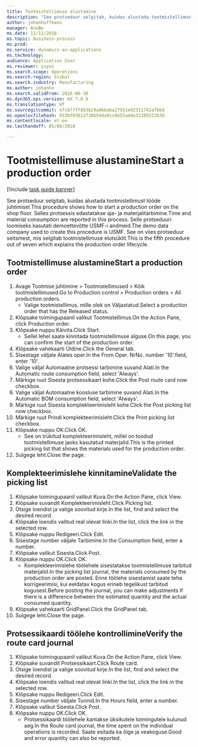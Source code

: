 ```yaml
---
title: Tootmistellimuse alustamine
description: "See protseduur selgitab, kuidas alustada tootmistellimust tööde juhtimisel."
author: johanhoffmann
manager: AnnBe
ms.date: 11/11/2016
ms.topic: business-process
ms.prod: 
ms.service: dynamics-ax-applications
ms.technology: 
audience: Application User
ms.reviewer: yuyus
ms.search.scope: Operations
ms.search.region: Global
ms.search.industry: Manufacturing
ms.author: johanho
ms.search.validFrom: 2016-06-30
ms.dyn365.ops.version: AX 7.0.0
ms.translationtype: HT
ms.sourcegitcommit: efcb77ff883b29a4bbaba27551e02311742afbbd
ms.openlocfilehash: 933bf83613f30b544a9cc8e55ad4e32305522b3d
ms.contentlocale: et-ee
ms.lasthandoff: 05/08/2018

---
```

# <a name="start-a-production-order"></a><span data-ttu-id="8e013-103">Tootmistellimuse alustamine</span><span class="sxs-lookup"><span data-stu-id="8e013-103">Start a production order</span></span>

[!include [task guide banner](../../includes/task-guide-banner.md)]

<span data-ttu-id="8e013-104">See protseduur selgitab, kuidas alustada tootmistellimust tööde juhtimisel.</span><span class="sxs-lookup"><span data-stu-id="8e013-104">This procedure shows how to start a production order on the shop floor.</span></span> <span data-ttu-id="8e013-105">Selles protsessis edastatakse aja- ja materjalitarbimine.</span><span class="sxs-lookup"><span data-stu-id="8e013-105">Time and material consumption are reported in this process.</span></span> <span data-ttu-id="8e013-106">Selle protseduuri loomiseks kasutati demoettevõtte USMF-i andmeid.</span><span class="sxs-lookup"><span data-stu-id="8e013-106">The demo data company used to create this procedure is USMF.</span></span> <span data-ttu-id="8e013-107">See on viies protseduur seitsmest, mis selgitab tootmistellimuse elutsüklit.</span><span class="sxs-lookup"><span data-stu-id="8e013-107">This is the fifth procedure out of seven which explains the production order lifecycle.</span></span>


## <a name="start-a-production-order"></a><span data-ttu-id="8e013-108">Tootmistellimuse alustamine</span><span class="sxs-lookup"><span data-stu-id="8e013-108">Start a production order</span></span>
1. <span data-ttu-id="8e013-109">Avage Tootmise juhtimine > Tootmistellimused > Kõik tootmistellimused.</span><span class="sxs-lookup"><span data-stu-id="8e013-109">Go to Production control > Production orders > All production orders.</span></span>
    * <span data-ttu-id="8e013-110">Valige tootmistellimus, mille olek on Väljastatud.</span><span class="sxs-lookup"><span data-stu-id="8e013-110">Select a production order that has the Released status.</span></span>  
2. <span data-ttu-id="8e013-111">Klõpsake toimingupaanil valikut Tootmistellimus.</span><span class="sxs-lookup"><span data-stu-id="8e013-111">On the Action Pane, click Production order.</span></span>
3. <span data-ttu-id="8e013-112">Klõpsake nuppu Käivita.</span><span class="sxs-lookup"><span data-stu-id="8e013-112">Click Start.</span></span>
    * <span data-ttu-id="8e013-113">Sellel lehel saate kinnitada tootmistellimuse alguse.</span><span class="sxs-lookup"><span data-stu-id="8e013-113">On this page, you can confirm the start of the production order.</span></span>  
4. <span data-ttu-id="8e013-114">Klõpsake vahekaarti Üldine.</span><span class="sxs-lookup"><span data-stu-id="8e013-114">Click the General tab.</span></span>
5. <span data-ttu-id="8e013-115">Sisestage väljale Alates oper.</span><span class="sxs-lookup"><span data-stu-id="8e013-115">In the From Oper.</span></span> <span data-ttu-id="8e013-116">Nr</span><span class="sxs-lookup"><span data-stu-id="8e013-116">No.</span></span> <span data-ttu-id="8e013-117">number '10'.</span><span class="sxs-lookup"><span data-stu-id="8e013-117">field, enter '10'.</span></span>
6. <span data-ttu-id="8e013-118">Valige väljal Automaatne protsessi tarbimine suvand Alati.</span><span class="sxs-lookup"><span data-stu-id="8e013-118">In the Automatic route consumption field, select 'Always'.</span></span>
7. <span data-ttu-id="8e013-119">Märkige ruut Sisesta protsessikaart kohe.</span><span class="sxs-lookup"><span data-stu-id="8e013-119">Click the Post route card now checkbox.</span></span>
8. <span data-ttu-id="8e013-120">Valige väljal Automaatne koosluse tarbimine suvand Alati.</span><span class="sxs-lookup"><span data-stu-id="8e013-120">In the Automatic BOM consumption field, select 'Always'.</span></span>
9. <span data-ttu-id="8e013-121">Märkige ruut Sisesta komplekteerimisleht kohe.</span><span class="sxs-lookup"><span data-stu-id="8e013-121">Click the Post picking list now checkbox.</span></span>
10. <span data-ttu-id="8e013-122">Märkige ruut Prindi komplekteerimisleht.</span><span class="sxs-lookup"><span data-stu-id="8e013-122">Click the Print picking list checkbox.</span></span>
11. <span data-ttu-id="8e013-123">Klõpsake nuppu OK.</span><span class="sxs-lookup"><span data-stu-id="8e013-123">Click OK.</span></span>
    * <span data-ttu-id="8e013-124">See on trükitud komplekteerimisleht, millel on toodud tootmistellimuse jaoks kasutatud materjalid.</span><span class="sxs-lookup"><span data-stu-id="8e013-124">This is the printed picking list that shows the materials used for the production order.</span></span>  
12. <span data-ttu-id="8e013-125">Sulgege leht.</span><span class="sxs-lookup"><span data-stu-id="8e013-125">Close the page.</span></span>

## <a name="validate-the-picking-list"></a><span data-ttu-id="8e013-126">Komplekteerimislehe kinnitamine</span><span class="sxs-lookup"><span data-stu-id="8e013-126">Validate the picking list</span></span>
1. <span data-ttu-id="8e013-127">Klõpsake toimingupaanil valikut Kuva.</span><span class="sxs-lookup"><span data-stu-id="8e013-127">On the Action Pane, click View.</span></span>
2. <span data-ttu-id="8e013-128">Klõpsake suvandit Komplekteerimisleht.</span><span class="sxs-lookup"><span data-stu-id="8e013-128">Click Picking list.</span></span>
3. <span data-ttu-id="8e013-129">Otsige loendist ja valige soovitud kirje.</span><span class="sxs-lookup"><span data-stu-id="8e013-129">In the list, find and select the desired record.</span></span>
4. <span data-ttu-id="8e013-130">Klõpsake loendis valitud real olevat linki.</span><span class="sxs-lookup"><span data-stu-id="8e013-130">In the list, click the link in the selected row.</span></span>
5. <span data-ttu-id="8e013-131">Klõpsake nuppu Redigeeri.</span><span class="sxs-lookup"><span data-stu-id="8e013-131">Click Edit.</span></span>
6. <span data-ttu-id="8e013-132">Sisestage number väljale Tarbimine.</span><span class="sxs-lookup"><span data-stu-id="8e013-132">In the Consumption field, enter a number.</span></span>
7. <span data-ttu-id="8e013-133">Klõpsake valikut Sisesta.</span><span class="sxs-lookup"><span data-stu-id="8e013-133">Click Post.</span></span>
8. <span data-ttu-id="8e013-134">Klõpsake nuppu OK.</span><span class="sxs-lookup"><span data-stu-id="8e013-134">Click OK.</span></span>
    * <span data-ttu-id="8e013-135">Komplekteerimislehe töölehele sisestatakse tootmistellimuse tarbitud materjalid.</span><span class="sxs-lookup"><span data-stu-id="8e013-135">In the picking list journal, the materials consumed by the production order are posted.</span></span> <span data-ttu-id="8e013-136">Enne töölehe sisestamist saate teha korrigeerimisi, kui eeldatav kogus erineb tegelikust tarbitud kogusest.</span><span class="sxs-lookup"><span data-stu-id="8e013-136">Before posting the journal, you can make adjustments if there is a difference between the estimated quantity and the actual consumed quantity.</span></span>  
9. <span data-ttu-id="8e013-137">Klõpsake vahekaarti GridPanel.</span><span class="sxs-lookup"><span data-stu-id="8e013-137">Click the GridPanel tab.</span></span>
10. <span data-ttu-id="8e013-138">Sulgege leht.</span><span class="sxs-lookup"><span data-stu-id="8e013-138">Close the page.</span></span>

## <a name="verify-the-route-card-journal"></a><span data-ttu-id="8e013-139">Protsessikaardi töölehe kontrollimine</span><span class="sxs-lookup"><span data-stu-id="8e013-139">Verify the route card journal</span></span>
1. <span data-ttu-id="8e013-140">Klõpsake toimingupaanil valikut Kuva.</span><span class="sxs-lookup"><span data-stu-id="8e013-140">On the Action Pane, click View.</span></span>
2. <span data-ttu-id="8e013-141">Klõpsake suvandit Protsessikaart.</span><span class="sxs-lookup"><span data-stu-id="8e013-141">Click Route card.</span></span>
3. <span data-ttu-id="8e013-142">Otsige loendist ja valige soovitud kirje.</span><span class="sxs-lookup"><span data-stu-id="8e013-142">In the list, find and select the desired record.</span></span>
4. <span data-ttu-id="8e013-143">Klõpsake loendis valitud real olevat linki.</span><span class="sxs-lookup"><span data-stu-id="8e013-143">In the list, click the link in the selected row.</span></span>
5. <span data-ttu-id="8e013-144">Klõpsake nuppu Redigeeri.</span><span class="sxs-lookup"><span data-stu-id="8e013-144">Click Edit.</span></span>
6. <span data-ttu-id="8e013-145">Sisestage number väljale Tunnid.</span><span class="sxs-lookup"><span data-stu-id="8e013-145">In the Hours field, enter a number.</span></span>
7. <span data-ttu-id="8e013-146">Klõpsake valikut Sisesta.</span><span class="sxs-lookup"><span data-stu-id="8e013-146">Click Post.</span></span>
8. <span data-ttu-id="8e013-147">Klõpsake nuppu OK.</span><span class="sxs-lookup"><span data-stu-id="8e013-147">Click OK.</span></span>
    * <span data-ttu-id="8e013-148">Protsessikaardi töölehele kantakse üksikutele toimingutele kulunud aeg.</span><span class="sxs-lookup"><span data-stu-id="8e013-148">In the Route card journal, the time spent on the individual operations is recorded.</span></span> <span data-ttu-id="8e013-149">Saate esitada ka õige ja veakoguse.</span><span class="sxs-lookup"><span data-stu-id="8e013-149">Good and error quantity can also be reported.</span></span>  

